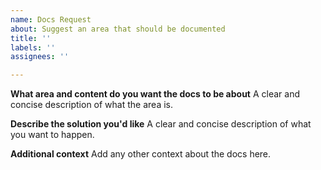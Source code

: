 ```yaml
---
name: Docs Request
about: Suggest an area that should be documented
title: ''
labels: ''
assignees: ''

---
```


**What area and content do you want the docs to be about**
A clear and concise description of what the area is.

**Describe the solution you'd like**
A clear and concise description of what you want to happen.

**Additional context**
Add any other context about the docs here.
